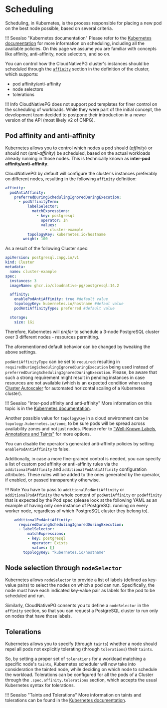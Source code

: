 # Scheduling

Scheduling, in Kubernetes, is the process responsible for placing a new pod on
the best node possible, based on several criteria.

!!! Seealso "Kubernetes documentation"
    Please refer to the
    [Kubernetes documentation](https://kubernetes.io/docs/concepts/scheduling-eviction/)
    for more information on scheduling, including all the available policies. On
    this page we assume you are familiar with concepts like affinity,
    anti-affinity, node selectors, and so on.

You can control how the CloudNativePG cluster's instances should be
scheduled through the [`affinity`](api_reference.md#AffinityConfiguration)
section in the definition of the cluster, which supports:

- pod affinity/anti-affinity
- node selectors
- tolerations

!!! Info
    CloudNativePG does not support pod templates for finer control
    on the scheduling of workloads. While they were part of the initial concept,
    the development team decided to postpone their introduction in a newer
    version of the API (most likely v2 of CNPG).

## Pod affinity and anti-affinity

Kubernetes allows you to control which nodes a pod should (*affinity*) or
should not (*anti-affinity*) be scheduled, based on the actual workloads already
running in those nodes.
This is technically known as **inter-pod affinity/anti-affinity**.

CloudNativePG by default will configure the cluster's instances
preferably on different nodes, resulting in the following `affinity` definition:

```yaml
affinity:
  podAntiAffinity:
    preferredDuringSchedulingIgnoredDuringExecution:
      - podAffinityTerm:
          labelSelector:
            matchExpressions:
              - key: postgresql
                operator: In
                values:
                  - cluster-example
          topologyKey: kubernetes.io/hostname
        weight: 100
```

As a result of the following Cluster spec:

```yaml
apiVersion: postgresql.cnpg.io/v1
kind: Cluster
metadata:
  name: cluster-example
spec:
  instances: 3
  imageName: ghcr.io/cloudnative-pg/postgresql:14.2

  affinity:
    enablePodAntiAffinity: true #default value
    topologyKey: kubernetes.io/hostname #defaul value
    podAntiAffinityType: preferred #default value

  storage:
    size: 1Gi
```

Therefore, Kubernetes will *prefer* to schedule a 3-node PostgreSQL cluster over 3
different nodes - resources permitting.

The aforementioned default behavior can be changed by tweaking the above settings.

`podAntiAffinityType` can be set to `required`: resulting in
`requiredDuringSchedulingIgnoredDuringExecution` being used instead of
`preferredDuringSchedulingIgnoredDuringExecution`. Please, be aware that such a
strong requirement might result in pending instances in case resources are not
available (which is an expected condition when using
[Cluster Autoscaler](https://github.com/kubernetes/autoscaler/tree/master/cluster-autoscaler) <!-- wokeignore:rule=master -->
for automated horizontal scaling of a Kubernetes cluster).

!!! Seealso "Inter-pod affinity and anti-affinity"
    More information on this topic is in the
    [Kubernetes documentation](https://kubernetes.io/docs/concepts/scheduling-eviction/assign-pod-node/#inter-pod-affinity-and-anti-affinity).

Another possible value for `topologyKey` in a cloud environment can be
`topology.kubernetes.io/zone`, to be sure pods will be spread across
availability zones and not just nodes.  Please refer to
["Well-Known Labels, Annotations and Taints"](https://kubernetes.io/docs/reference/labels-annotations-taints/)
for more options.

You can disable the operator's generated anti-affinity policies by setting
`enablePodAntiAffinity` to false.

Additionally, in case a more fine-grained control is needed, you can specify a
list of custom pod affinity or anti-affinity rules via the
`additionalPodAffinity` and `additionalPodAntiAffinity` configuration
attributes. These rules will be added to the ones generated by the operator,
if enabled, or passed transparently otherwise.

!!! Note
    You have to pass to `additionalPodAntiAffinity` or `additionalPodAffinity`
    the whole content of `podAntiAffinity` or `podAffinity` that is expected by the
    Pod spec (please look at the following YAML as an example of having only one
    instance of PostgreSQL running on every worker node, regardless of which
    PostgreSQL cluster they belong to).

```yaml
    additionalPodAntiAffinity:
      requiredDuringSchedulingIgnoredDuringExecution:
      - labelSelector:
          matchExpressions:
          - key: postgresql
            operator: Exists
            values: []
        topologyKey: "kubernetes.io/hostname"
```

## Node selection through `nodeSelector`

Kubernetes allows `nodeSelector` to provide a list of labels (defined as
key-value pairs) to select the nodes on which a pod can run. Specifically,
the node must have each indicated key-value pair as labels for the
pod to be scheduled and run.

Similarly, CloudNativePG consents you to define a `nodeSelector` in the
`affinity` section, so that you can request a PostgreSQL cluster to run only
on nodes that have those labels.

## Tolerations

Kubernetes allows you to specify (through `taints`) whether a node should repel
all pods not explicitly tolerating (through `tolerations`) their `taints`.

So, by setting a proper set of `tolerations` for a workload matching a specific
node's `taints`, Kubernetes scheduler will now take into consideration the
tainted node, while deciding on which node to schedule the workload.
Tolerations can be configured for all the pods of a Cluster through the
`.spec.affinity.tolerations` section, which accepts the usual Kubernetes syntax
for tolerations.

!!! Seealso "Taints and Tolerations"
    More information on taints and tolerations can be found in the
    [Kubernetes documentation](https://kubernetes.io/docs/concepts/scheduling-eviction/taint-and-toleration/).
